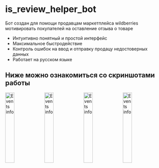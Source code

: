 # is_review_helper_bot
<p>Бот создан для помощи продавцам маркетплейса wildberries мотивировать покупателей на оставление отзыва о товаре</p>
<ul>
  <li>Интуитивно понятный и простой интерфейс</li>
  <li>Максимальное быстродействие</li>
  <li>Контроль ошибок на ввод и отправку продацу недостоверных данных</li>
  <li>Работает на русском языке</li>
</ul>
<h2>Ниже можно ознакомиться со скриншотами работы</h2>
<div>
  <img src="/docs/IMG_5211.JPEG" alt="Events info" width="24%" height="24%" align="top"/>
  <img src="/docs/IMG_5204.JPEG" alt="Events info" width="24%" height="24%" align="top"/>
  <img src="/docs/IMG_5205.JPEG" alt="Events info" width="24%" height="24%" align="top"/>
  <img src="/docs/IMG_5206.JPEG" alt="Events info" width="24%" height="24%" align="top"/>
</div>
